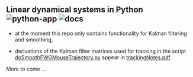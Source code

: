 Linear dynamical systems in Python ![python-app](https://github.com/joacorapela/lds_python/actions/workflows/python-app.yml/badge.svg)
 ![docs](https://readthedocs.org/projects/pip/badge/)
----------------------------------

- at the moment this repo only contains functionality for Kalman filtering and smoothing,

- derivations of the Kalman filter matrices used for tracking in the script [doSmoothFWGMouseTrajectory.py](code/scripts/doSmoothFWGMouseTrajectory.py) appear in [trackingNotes.pdf](doc/trackingNotes/trackingNotes.pdf).

More to come ...


